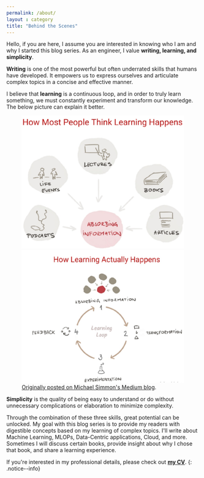 ```yaml
---
permalink: /about/
layout : category
title: "Behind the Scenes"
---
```


Hello, if you are here, I assume you are interested in knowing who I am and why I started this blog series. As an engineer, I value **writing, learning, and simplicity**. 

**Writing** is one of the most powerful but often underrated skills that humans have developed. It empowers us to express ourselves and articulate complex topics in a concise and effective manner.

I believe that **learning** is a continuous loop, and in order to truly learn something, we must constantly experiment and transform our knowledge. The below picture can explain it better.

<figure class="half">
    <a><img src="/assets/images/how-people-think-learning-happens.png"></a>
    <a><img src="/assets/images/how-learning-actually-happens.png"></a>
    <figcaption><a href="https://medium.com/accelerated-intelligence/memory-learning-breakthrough-it-turns-out-that-the-ancients-were-right-7bbd3090d9cc">Originally posted on Michael Simmon's Medium blog</a>.</figcaption>
</figure>

**Simplicity** is the quality of being easy to understand or do without unnecessary complications or elaboration to minimize complexity.


Through the combination of these three skills, great potential can be unlocked.  My goal with this blog series is to provide my readers with digestible concepts based on my learning of complex topics. I'll write about Machine Learning, MLOPs, Data-Centric applications, Cloud, and more. Sometimes I will discuss certain books, provide insight about why I chose that book, and share a learning experience.

If you're interested in my professional details, please check out [**my CV**][my-cv].
{: .notice--info}

[medium-blog]:https://medium.com/accelerated-intelligence/memory-learning-breakthrough-it-turns-out-that-the-ancients-were-right-7bbd3090d9cc
[my-cv]:/assets/cv/my-cv.md